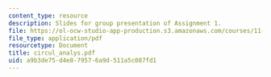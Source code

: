 ```yaml
---
content_type: resource
description: Slides for group presentation of Assignment 1.
file: https://ol-ocw-studio-app-production.s3.amazonaws.com/courses/11-946j-beijing-urban-design-studio-summer-2004/a9b3de75d4e879576a9d511a5c087fd1_circul_analys.pdf
file_type: application/pdf
resourcetype: Document
title: circul_analys.pdf
uid: a9b3de75-d4e8-7957-6a9d-511a5c087fd1
---
```

